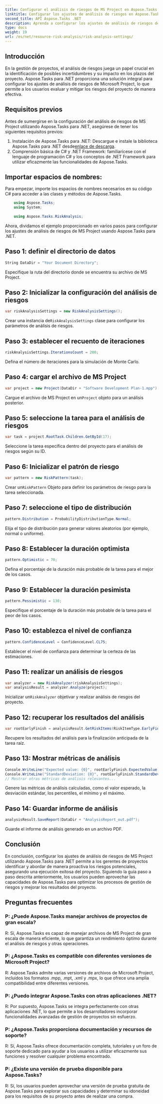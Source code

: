 ```yaml
---
title: Configurar el análisis de riesgos de MS Project en Aspose.Tasks
linktitle: Configurar los ajustes de análisis de riesgos en Aspose.Tasks
second_title: API Aspose.Tasks .NET
description: Aprenda a configurar los ajustes de análisis de riesgos de MS Project utilizando Aspose.Tasks para .NET. Mejore la eficiencia de la gestión de proyectos con técnicas avanzadas de evaluación de riesgos.
type: docs
weight: 19
url: /es/net/resource-risk-analysis/risk-analysis-settings/
---
```

## Introducción
En la gestión de proyectos, el análisis de riesgos juega un papel crucial en la identificación de posibles incertidumbres y su impacto en los plazos del proyecto. Aspose.Tasks para .NET proporciona una solución integral para configurar los ajustes de análisis de riesgos de Microsoft Project, lo que permite a los usuarios evaluar y mitigar los riesgos del proyecto de manera efectiva.
## Requisitos previos

Antes de sumergirse en la configuración del análisis de riesgos de MS Project utilizando Aspose.Tasks para .NET, asegúrese de tener los siguientes requisitos previos:
1.  Instalación de Aspose.Tasks para .NET: Descargue e instale la biblioteca Aspose.Tasks para .NET desde[enlace de descarga](https://releases.aspose.com/tasks/net/).
2. Comprensión básica de C# y .NET Framework: familiarícese con el lenguaje de programación C# y los conceptos de .NET Framework para utilizar eficazmente las funcionalidades de Aspose.Tasks.

## Importar espacios de nombres:
Para empezar, importe los espacios de nombres necesarios en su código C# para acceder a las clases y métodos de Aspose.Tasks.
```csharp
    using Aspose.Tasks;
    using System;
    
    using Aspose.Tasks.RiskAnalysis;
```

Ahora, dividamos el ejemplo proporcionado en varios pasos para configurar los ajustes de análisis de riesgos de MS Project usando Aspose.Tasks para .NET.
## Paso 1: definir el directorio de datos
```csharp
String DataDir = "Your Document Directory";
```
Especifique la ruta del directorio donde se encuentra su archivo de MS Project.
## Paso 2: Inicializar la configuración del análisis de riesgos
```csharp
var riskAnalysisSettings = new RiskAnalysisSettings();
```
 Crear una instancia de`RiskAnalysisSettings` clase para configurar los parámetros de análisis de riesgos.
## Paso 3: establecer el recuento de iteraciones
```csharp
riskAnalysisSettings.IterationsCount = 200;
```
Defina el número de iteraciones para la simulación de Monte Carlo.
## Paso 4: cargar el archivo de MS Project
```csharp
var project = new Project(DataDir + "Software Development Plan-1.mpp");
```
 Cargue el archivo de MS Project en un`Project` objeto para un análisis posterior.
## Paso 5: seleccione la tarea para el análisis de riesgos
```csharp
var task = project.RootTask.Children.GetById(17);
```
Seleccione la tarea específica dentro del proyecto para el análisis de riesgos según su ID.
## Paso 6: Inicializar el patrón de riesgo
```csharp
var pattern = new RiskPattern(task);
```
 Crear un`RiskPattern` Objeto para definir los parámetros de riesgo para la tarea seleccionada.
## Paso 7: seleccione el tipo de distribución
```csharp
pattern.Distribution = ProbabilityDistributionType.Normal;
```
Elija el tipo de distribución para generar valores aleatorios (por ejemplo, normal o uniforme).
## Paso 8: Establecer la duración optimista
```csharp
pattern.Optimistic = 70;
```
Defina el porcentaje de la duración más probable de la tarea para el mejor de los casos.
## Paso 9: Establecer la duración pesimista
```csharp
pattern.Pessimistic = 130;
```
Especifique el porcentaje de la duración más probable de la tarea para el peor de los casos.
## Paso 10: establezca el nivel de confianza
```csharp
pattern.ConfidenceLevel = ConfidenceLevel.CL75;
```
Establecer el nivel de confianza para determinar la certeza de las estimaciones.
## Paso 11: realizar un análisis de riesgos
```csharp
var analyzer = new RiskAnalyzer(riskAnalysisSettings);
var analysisResult = analyzer.Analyze(project);
```
 Inicializar un`RiskAnalyzer` objetivar y realizar análisis de riesgos del proyecto.
## Paso 12: recuperar los resultados del análisis
```csharp
var rootEarlyFinish = analysisResult.GetRiskItems(RiskItemType.EarlyFinish).Get(project.RootTask);
```
Recupere los resultados del análisis para la finalización anticipada de la tarea raíz.
## Paso 13: Mostrar métricas de análisis
```csharp
Console.WriteLine("Expected value: {0}", rootEarlyFinish.ExpectedValue);
Console.WriteLine("StandardDeviation: {0}", rootEarlyFinish.StandardDeviation);
// Mostrar otras métricas de análisis relevantes...
```
Genere las métricas de análisis calculadas, como el valor esperado, la desviación estándar, los percentiles, el mínimo y el máximo.
## Paso 14: Guardar informe de análisis
```csharp
analysisResult.SaveReport(DataDir + "AnalysisReport_out.pdf");
```
Guarde el informe de análisis generado en un archivo PDF.

## Conclusión
En conclusión, configurar los ajustes de análisis de riesgos de MS Project utilizando Aspose.Tasks para .NET permite a los gerentes de proyectos identificar y abordar de manera proactiva los riesgos potenciales, asegurando una ejecución exitosa del proyecto. Siguiendo la guía paso a paso descrita anteriormente, los usuarios pueden aprovechar las capacidades de Aspose.Tasks para optimizar los procesos de gestión de riesgos y mejorar los resultados del proyecto.
## Preguntas frecuentes
### P: ¿Puede Aspose.Tasks manejar archivos de proyectos de gran escala?
R: Sí, Aspose.Tasks es capaz de manejar archivos de MS Project de gran escala de manera eficiente, lo que garantiza un rendimiento óptimo durante el análisis de riesgos y otras operaciones.
### P: ¿Aspose.Tasks es compatible con diferentes versiones de Microsoft Project?
R: Aspose.Tasks admite varias versiones de archivos de Microsoft Project, incluidos los formatos .mpp, .mpt, .xml y .mpx, lo que ofrece una amplia compatibilidad entre diferentes versiones.
### P: ¿Puedo integrar Aspose.Tasks con otras aplicaciones .NET?
R: Por supuesto, Aspose.Tasks se integra perfectamente con otras aplicaciones .NET, lo que permite a los desarrolladores incorporar funcionalidades avanzadas de gestión de proyectos sin esfuerzo.
### P: ¿Aspose.Tasks proporciona documentación y recursos de soporte?
R: Sí, Aspose.Tasks ofrece documentación completa, tutoriales y un foro de soporte dedicado para ayudar a los usuarios a utilizar eficazmente sus funciones y resolver cualquier problema encontrado.
### P: ¿Existe una versión de prueba disponible para Aspose.Tasks?
R: Sí, los usuarios pueden aprovechar una versión de prueba gratuita de Aspose.Tasks para explorar sus capacidades y determinar su idoneidad para los requisitos de su proyecto antes de realizar una compra.